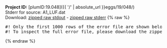 **Project ID:** [plumID:19.048]({{ '/' | absolute_url }}eggs/19/048/)  
Stderr for source:  A1_LUF.dat   
Download: [zipped raw stdout](A1_LUF.dat.plumed_master.stdout.txt.zip) - [zipped raw stderr](A1_LUF.dat.plumed_master.stderr.txt.zip) 
{% raw %}
<pre>
#! Only the first 1000 rows of the error file are shown below
#! To inspect the full error file, please download the zipped raw stderr file above
</pre>
{% endraw %}

